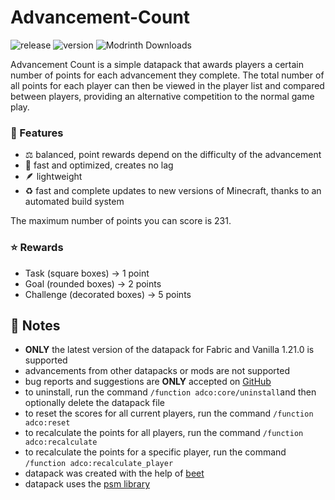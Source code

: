 # Advancement-Count

![release](https://img.shields.io/github/v/release/2mal3/Advancement-Count?style=flat-square) ![version](https://img.shields.io/badge/Minecraft-1.21.0-orange?style=flat-square) ![Modrinth Downloads](https://img.shields.io/modrinth/dt/2tEdxXOF?style=flat-square)

Advancement Count is a simple datapack that awards players a certain number of points for each advancement they complete.
The total number of all points for each player can then be viewed in the player list and compared between players, providing an alternative competition to the normal game play.

### 📖 Features

- ⚖️ balanced, point rewards depend on the difficulty of the advancement
- 🚀 fast and optimized, creates no lag
- 🪶 lightweight
- ♻️ fast and complete updates to new versions of Minecraft, thanks to an automated build system

The maximum number of points you can score is 231.

### ⭐ Rewards

- Task (square boxes) → 1 point
- Goal (rounded boxes) → 2 points
- Challenge (decorated boxes) → 5 points

## 📝 Notes

- **ONLY** the latest version of the datapack for Fabric and Vanilla 1.21.0 is supported
- advancements from other datapacks or mods are not supported
- bug reports and suggestions are **ONLY** accepted on [GitHub](https://github.com/2mal3/Advancement-Count/issues)
- to uninstall, run the command `/function adco:core/uninstall`and then optionally delete the datapack file
- to reset the scores for all current players, run the command `/function adco:reset`
- to recalculate the points for all players, run the command `/function adco:recalculate`
- to recalculate the points for a specific player, run the command `/function adco:recalculate_player`
- datapack was created with the help of [beet](https://github.com/mcbeet/beet)
- datapack uses the [psm library](https://github.com/2mal3/player-score-migrator)
